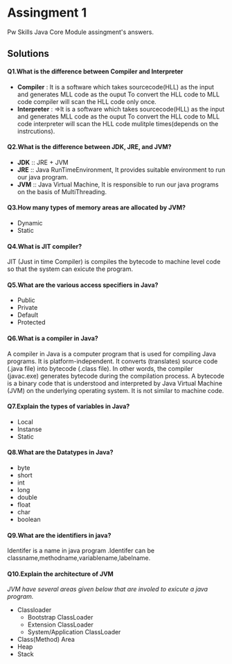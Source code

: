 
# Assingment 1

Pw Skills Java Core Module assingment's answers.

## Solutions

#### Q1.What is the difference between Compiler and Interpreter

- **Compiler** : It is a software which takes sourcecode(HLL) as the input and generates MLL code as the ouput To convert the HLL code to MLL code compiler will scan the HLL code only once.
- **Interpreter** : =>It is a software which takes sourcecode(HLL) as the input and generates MLL code as the ouput To convert the HLL code to MLL code interpreter will scan the HLL code mulitple times(depends on the instrcutions).
#### Q2.What is the difference between JDK, JRE, and JVM?

- **JDK** :: JRE + JVM
- **JRE** :: Java RunTimeEnvironment, It provides suitable environment to run our java program.
- **JVM** :: Java Virtual Machine, It is responsible to run our java programs on the basis of MultiThreading.

#### Q3.How many types of memory areas are allocated by JVM?

- Dynamic 
- Static

#### Q4.What is JIT compiler?
JIT (Just in time Compiler) is compiles the bytecode to machine level code so that the system can exicute the program. 
#### Q5.What are the various access specifiers in Java?
- Public
- Private
- Default
- Protected
#### Q6.What is a compiler in Java?
A compiler in Java is a computer program that is used for compiling Java programs. It is platform-independent. It converts (translates) source code (.java file) into bytecode (.class file).
In other words, the compiler (javac.exe) generates bytecode during the compilation process.
A bytecode is a binary code that is understood and interpreted by Java Virtual Machine (JVM) on the underlying operating system. It is not similar to machine code.
#### Q7.Explain the types of variables in Java?
- Local 
- Instanse
- Static
#### Q8.What are the Datatypes in Java?
- byte
- short 
- int
- long
- double 
- float
- char
- boolean

#### Q9.What are the identifiers in java?
Identifer is a name in java program .Identifer can be classname,methodname,variablename,labelname.

#### Q10.Explain the architecture of JVM 
*JVM have several areas given below that are involed to exicute a java program.*

* Classloader
    * Bootstrap ClassLoader
    * Extension ClassLoader
    * System/Application ClassLoader
* Class(Method) Area
* Heap
* Stack
